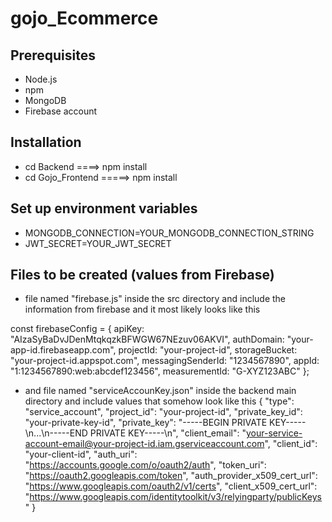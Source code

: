 # gojo_Ecommerce


## Prerequisites
- Node.js 
- npm 
- MongoDB
- Firebase account


## Installation
  - cd Backend ====> npm install
  - cd Gojo_Frontend  =====> npm install


## Set up environment variables
  - MONGODB_CONNECTION=YOUR_MONGODB_CONNECTION_STRING
  - JWT_SECRET=YOUR_JWT_SECRET

## Files to be created (values from Firebase)

  - file named "firebase.js" inside the src directory and include the information from firebase and it most likely looks like this
  
const firebaseConfig = {
  apiKey: "AIzaSyBaDvJDenMtqkqzkBFWGW67NEzuv06AKVI",
  authDomain: "your-app-id.firebaseapp.com",
  projectId: "your-project-id",
  storageBucket: "your-project-id.appspot.com",
  messagingSenderId: "1234567890",
  appId: "1:1234567890:web:abcdef123456",
  measurementId: "G-XYZ123ABC"
};



    
  - and file named "serviceAccounKey.json" inside the backend main directory and include values that somehow look like this 
    {
  "type": "service_account",
  "project_id": "your-project-id",
  "private_key_id": "your-private-key-id",
  "private_key": "-----BEGIN PRIVATE KEY-----\n...\n-----END PRIVATE KEY-----\n",
  "client_email": "your-service-account-email@your-project-id.iam.gserviceaccount.com",
  "client_id": "your-client-id",
  "auth_uri": "https://accounts.google.com/o/oauth2/auth",
  "token_uri": "https://oauth2.googleapis.com/token",
  "auth_provider_x509_cert_url": "https://www.googleapis.com/oauth2/v1/certs",
  "client_x509_cert_url": "https://www.googleapis.com/identitytoolkit/v3/relyingparty/publicKeys"
}


    
